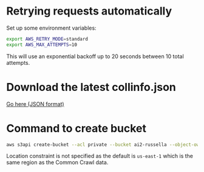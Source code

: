 # Retrying requests automatically

Set up some environment variables:

```bash
export AWS_RETRY_MODE=standard
export AWS_MAX_ATTEMPTS=10
```

This will use an exponential backoff up to 20 seconds between 10 total attempts.

# Download the latest collinfo.json

[Go here (JSON format)](https://index.commoncrawl.org/collinfo.json)

# Command to create bucket

```bash
aws s3api create-bucket --acl private --bucket ai2-russella --object-ownership BucketOwnerEnforced
```

Location constraint is not specified as the default is `us-east-1` which is the same region as the Common Crawl data.
